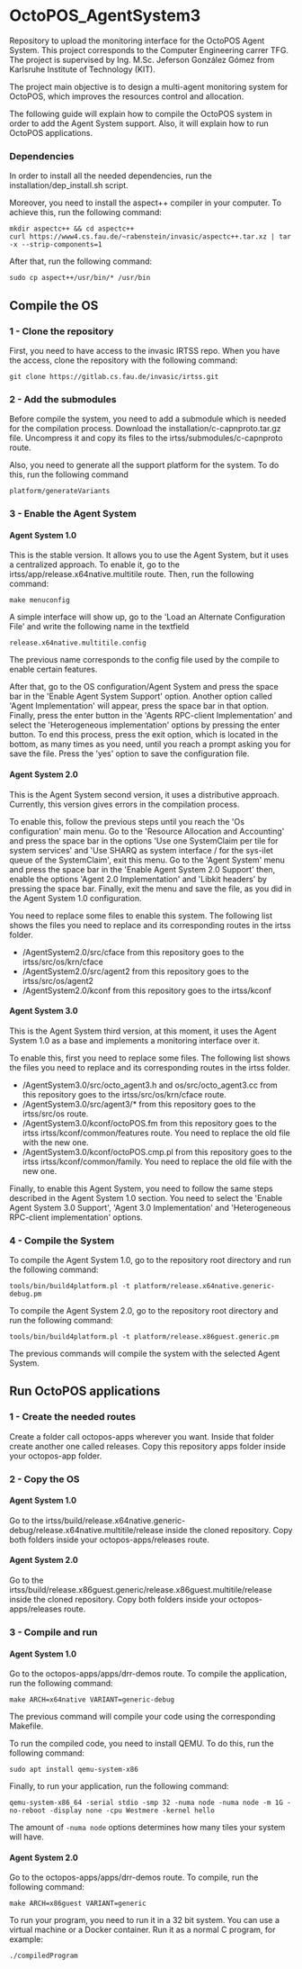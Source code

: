 <p align="justify">
  
# OctoPOS_AgentSystem3

Repository to upload the monitoring interface for the OctoPOS Agent System. This project corresponds to the Computer Engineering carrer TFG. The project is supervised by Ing. M.Sc. Jeferson González Gómez from Karlsruhe Institute of Technology (KIT). 

The project main objective is to design a multi-agent monitoring system for OctoPOS, which improves the resources control and allocation.

The following guide will explain how to compile the OctoPOS system in order to add the Agent System support. Also, it will explain how to run OctoPOS applications.

### Dependencies
In order to install all the needed dependencies, run the installation/dep_install.sh script. 

Moreover, you need to install the aspect++ compiler in your computer. To achieve this, run the following command:
```
mkdir aspectc++ && cd aspectc++
curl https://www4.cs.fau.de/~rabenstein/invasic/aspectc++.tar.xz | tar -x --strip-components=1
```
After that, run the following command:
```
sudo cp aspect++/usr/bin/* /usr/bin
```

## Compile the OS
### 1 - Clone the repository
First, you need to have access to the invasic IRTSS repo. When you have the access, clone the repository with the following command:
```
git clone https://gitlab.cs.fau.de/invasic/irtss.git
```

### 2 - Add the submodules
Before compile the system, you need to add a submodule which is needed for the compilation process. Download the installation/c-capnproto.tar.gz file. Uncompress it and copy its files to the irtss/submodules/c-capnproto route.

Also, you need to generate all the support platform for the system. To do this, run the following command
```
platform/generateVariants
```

### 3 - Enable the Agent System
#### Agent System 1.0
This is the stable version. It allows you to use the Agent System, but it uses a centralized approach. To enable it, go to the irtss/app/release.x64native.multitile route. Then, run the following command:
```
make menuconfig
```

A simple interface will show up, go to the 'Load an Alternate Configuration File' and write the following name in the textfield
```
release.x64native.multitile.config 
```
The previous name corresponds to the config file used by the compile to enable certain features. 

After that, go to the OS configuration/Agent System and press the space bar in the 'Enable Agent System Support' option. Another option called 'Agent Implementation'  will appear, press the space bar in that option. Finally, press the enter button in the 'Agents RPC-client Implementation' and select the 'Heterogeneous implementation' options by pressing the enter button. To end this process, press the exit option, which is located in the bottom, as many times as you need,  until you reach a prompt asking you for save the file. Press the 'yes' option to save the configuration file.

#### Agent System 2.0
This is the Agent System second version, it uses a distributive approach. Currently, this version gives errors in the compilation process.

To enable this, follow the previous steps until you reach the 'Os configuration' main menu. Go to the 'Resource Allocation and Accounting' and press the space bar in the options 'Use one SystemClaim per tile for system services' and 'Use SHARQ as system interface / for the sys-ilet queue of the SystemClaim', exit this menu. Go to the 'Agent System' menu and press the space bar in the 'Enable Agent System 2.0 Support' then, enable the options 'Agent 2.0 Implementation' and 'Libkit headers' by pressing the space bar. Finally, exit the menu and save the file, as you did in the Agent System 1.0 configuration.

You need to replace some files to enable this system. The following list shows the files you need to replace and its corresponding routes in the irtss folder.
* /AgentSystem2.0/src/cface from this repository goes to the irtss/src/os/krn/cface
* /AgentSystem2.0/src/agent2 from this repository goes to the irtss/src/os/agent2
* /AgentSystem2.0/kconf from this repository goes to the irtss/kconf

#### Agent System 3.0
This is the Agent System third version, at this moment, it uses the Agent System 1.0 as a base and implements a monitoring interface over it.

To enable this, first you need to replace some files. The following list shows the files you need to replace and its corresponding routes in the irtss folder.
* /AgentSystem3.0/src/octo_agent3.h and os/src/octo_agent3.cc from this repository goes to the irtss/src/os/krn/cface route.
* /AgentSystem3.0/src/agent3/* from this repository  goes to the irtss/src/os route.
* /AgentSystem3.0/kconf/octoPOS.fm from this repository goes to the irtss irtss/kconf/common/features route. You need to replace the old file with the new one.
* /AgentSystem3.0/kconf/octoPOS.cmp.pl from this repository goes to the irtss irtss/kconf/common/family. You need to replace the old file with the new one.

Finally, to enable this Agent System, you need to follow the same steps described in the Agent System 1.0 section. You need to select the 'Enable Agent System 3.0 Support', 'Agent 3.0 Implementation' and 'Heterogeneous RPC-client implementation' options.

### 4 - Compile the System
To compile the Agent System 1.0, go to the repository root directory and run the following command:
```
tools/bin/build4platform.pl -t platform/release.x64native.generic-debug.pm
```
To compile the Agent System 2.0, go to the repository root directory and run the following command:
```
tools/bin/build4platform.pl -t platform/release.x86guest.generic.pm
```
The previous commands will compile the system with the selected Agent System.

## Run OctoPOS applications
### 1 - Create the needed routes
Create a folder call octopos-apps wherever you want. Inside that folder create another one called releases. Copy this repository apps folder inside your octopos-app folder.

### 2 - Copy the OS 
#### Agent System 1.0
Go to the irtss/build/release.x64native.generic-debug/release.x64native.multitile/release inside the cloned repository. Copy both folders inside your octopos-apps/releases route.

#### Agent System 2.0
Go to the irtss/build/release.x86guest.generic/release.x86guest.multitile/release inside the cloned repository. Copy both folders inside your octopos-apps/releases route.

### 3 - Compile and run
#### Agent System 1.0
Go to the octopos-apps/apps/drr-demos route. To compile the application, run the following command:
```
make ARCH=x64native VARIANT=generic-debug
```

The previous command will compile your code using the corresponding Makefile.

To run the compiled code, you need to install QEMU. To do this, run the following command:
```
sudo apt install qemu-system-x86
```

Finally, to run your application, run the following command:
```
qemu-system-x86_64 -serial stdio -smp 32 -numa node -numa node -m 1G -no-reboot -display none -cpu Westmere -kernel hello
```

The amount of ```-numa node``` options determines how many tiles your system will have.

#### Agent System 2.0
Go to the octopos-apps/apps/drr-demos route. To compile, run the following command:
```
make ARCH=x86guest VARIANT=generic
```

To run your program, you need to run it in a 32 bit system. You can use a virtual machine or a Docker container. Run it as a normal C program, for example:
```
./compiledProgram
```
</p>
